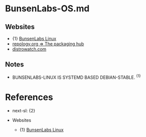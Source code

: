 # BunsenLabs-OS.md

## Websites

* {1} [BunsenLabs Linux](https://www.bunsenlabs.org/)
* [repology.org => The packaging hub](https://repology.org/)
* [distrowatch.com](https://distrowatch.com/)

## Notes

* BUNSENLABS-LINUX IS SYSTEMD BASED DEBIAN-STABLE. <sup>{1}</sup>


# References

* next-sl: {2}

* Websites
  * {1} [BunsenLabs Linux](https://www.bunsenlabs.org/)
